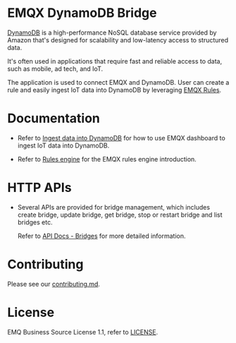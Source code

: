 # EMQX DynamoDB Bridge

[DynamoDB](https://aws.amazon.com/dynamodb/) is a high-performance NoSQL database
service provided by Amazon that's designed for scalability and low-latency access
to structured data.

It's often used in applications that require fast and reliable access to data,
such as mobile, ad tech, and IoT.

The application is used to connect EMQX and DynamoDB.
User can create a rule and easily ingest IoT data into DynamoDB by leveraging
[EMQX Rules](https://docs.emqx.com/en/enterprise/v5.0/data-integration/rules.html).


# Documentation

- Refer to [Ingest data into DynamoDB](https://docs.emqx.com/en/enterprise/v5.0/data-integration/data-bridge-dynamo.html)
  for how to use EMQX dashboard to ingest IoT data into DynamoDB.

- Refer to [Rules engine](https://docs.emqx.com/en/enterprise/v5.0/data-integration/rules.html)
  for the EMQX rules engine introduction.


# HTTP APIs

- Several APIs are provided for bridge management, which includes create bridge,
  update bridge, get bridge, stop or restart bridge and list bridges etc.

  Refer to [API Docs - Bridges](https://docs.emqx.com/en/enterprise/v5.0/admin/api-docs.html#tag/Bridges)
  for more detailed information.


# Contributing

Please see our [contributing.md](../../CONTRIBUTING.md).


# License

EMQ Business Source License 1.1, refer to [LICENSE](BSL.txt).
